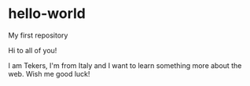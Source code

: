 # hello-world

My first repository

Hi to all of you!

I am Tekers, I'm from Italy and I want to learn something more about the web.
Wish me good luck!


